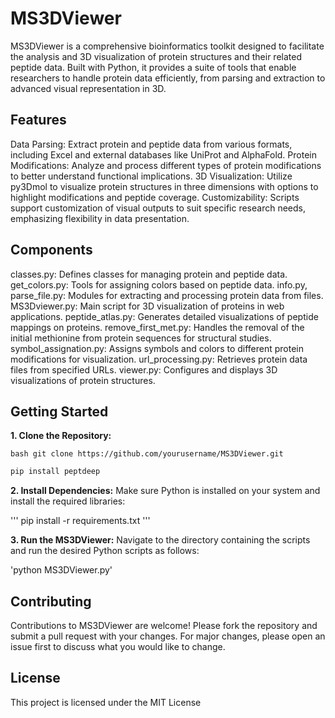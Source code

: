 # MS3DViewer
MS3DViewer is a comprehensive bioinformatics toolkit designed to facilitate the analysis and 3D visualization of protein structures and their related peptide data. Built with Python, it provides a suite of tools that enable researchers to handle protein data efficiently, from parsing and extraction to advanced visual representation in 3D.

## Features
Data Parsing: Extract protein and peptide data from various formats, including Excel and external databases like UniProt and AlphaFold.
Protein Modifications: Analyze and process different types of protein modifications to better understand functional implications.
3D Visualization: Utilize py3Dmol to visualize protein structures in three dimensions with options to highlight modifications and peptide coverage.
Customizability: Scripts support customization of visual outputs to suit specific research needs, emphasizing flexibility in data presentation.

## Components
classes.py: Defines classes for managing protein and peptide data.
get_colors.py: Tools for assigning colors based on peptide data.
info.py, parse_file.py: Modules for extracting and processing protein data from files.
MS3Dviewer.py: Main script for 3D visualization of proteins in web applications.
peptide_atlas.py: Generates detailed visualizations of peptide mappings on proteins.
remove_first_met.py: Handles the removal of the initial methionine from protein sequences for structural studies.
symbol_assignation.py: Assigns symbols and colors to different protein modifications for visualization.
url_processing.py: Retrieves protein data files from specified URLs.
viewer.py: Configures and displays 3D visualizations of protein structures.

## Getting Started
**1. Clone the Repository:**

` bash
git clone https://github.com/yourusername/MS3DViewer.git
`

``` bash
pip install peptdeep
```

**2. Install Dependencies:**
Make sure Python is installed on your system and install the required libraries:

'''
pip install -r requirements.txt
'''

**3. Run the MS3DViewer:**
Navigate to the directory containing the scripts and run the desired Python scripts as follows:

'python MS3DViewer.py'

## Contributing
Contributions to MS3DViewer are welcome! Please fork the repository and submit a pull request with your changes. For major changes, please open an issue first to discuss what you would like to change.

## License
This project is licensed under the MIT License

